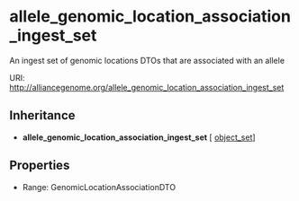 # allele_genomic_location_association_ingest_set

An ingest set of genomic locations DTOs that are associated with an allele

URI: http://alliancegenome.org/allele_genomic_location_association_ingest_set




## Inheritance

* **allele_genomic_location_association_ingest_set** [ [object_set](object_set.md)]



## Properties

 * Range: GenomicLocationAssociationDTO


